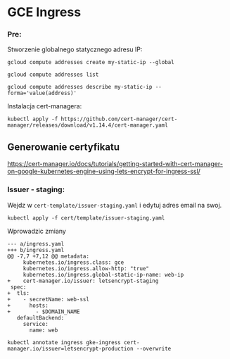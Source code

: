 # GCE Ingress

### Pre:
Stworzenie globalnego statycznego adresu IP:
```
gcloud compute addresses create my-static-ip --global
```

```
gcloud compute addresses list
```

```
gcloud compute addresses describe my-static-ip --forma='value(address)'
```

Instalacja cert-managera:
```
kubectl apply -f https://github.com/cert-manager/cert-manager/releases/download/v1.14.4/cert-manager.yaml
```

## Generowanie certyfikatu
https://cert-manager.io/docs/tutorials/getting-started-with-cert-manager-on-google-kubernetes-engine-using-lets-encrypt-for-ingress-ssl/

### Issuer - staging:
Wejdz w `cert-template/issuer-staging.yaml` i edytuj adres email na swoj.

```
kubectl apply -f cert/template/issuer-staging.yaml
```

Wprowadzic zmiany
```
--- a/ingress.yaml
+++ b/ingress.yaml
@@ -7,7 +7,12 @@ metadata:
     kubernetes.io/ingress.class: gce
     kubernetes.io/ingress.allow-http: "true"
     kubernetes.io/ingress.global-static-ip-name: web-ip
+    cert-manager.io/issuer: letsencrypt-staging
 spec:
+  tls:
+    - secretName: web-ssl
+      hosts:
+        - $DOMAIN_NAME
   defaultBackend:
     service:
       name: web
```

```
kubectl annotate ingress gke-ingress cert-manager.io/issuer=letsencrypt-production --overwrite
```
